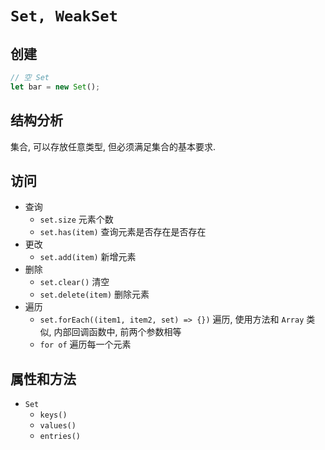 # `Set, WeakSet`

## 创建
```js
// 空 Set
let bar = new Set();
```
## 结构分析
集合, 可以存放任意类型, 但必须满足集合的基本要求.


## 访问
- 查询  
  - `set.size` 元素个数
  - `set.has(item)` 查询元素是否存在是否存在
- 更改  
    - `set.add(item)` 新增元素
- 删除  
    - `set.clear()` 清空
    - `set.delete(item)` 删除元素
- 遍历  
  - `set.forEach((item1, item2, set) => {})` 遍历, 使用方法和 `Array` 类似, 内部回调函数中, 前两个参数相等
  - `for of` 遍历每一个元素
## 属性和方法
- `Set`
    - `keys()`
    - `values()` 
    - `entries()`